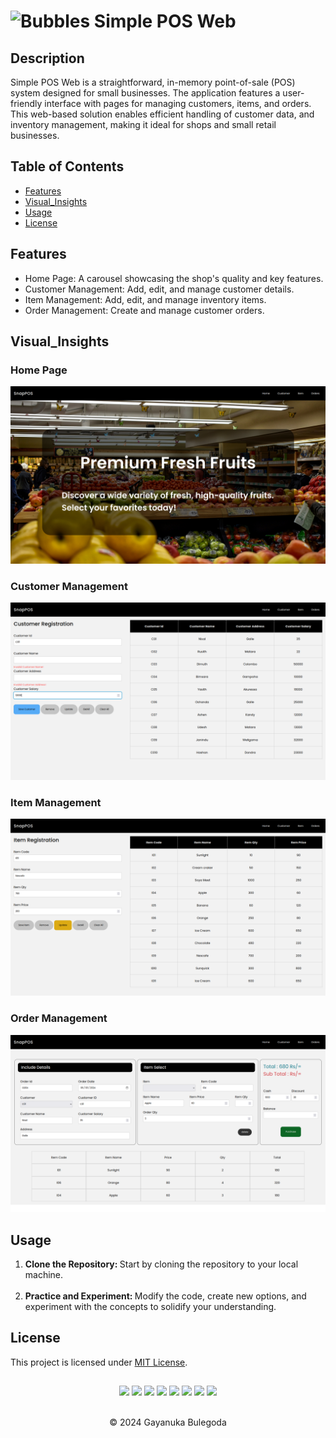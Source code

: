 # <img src="https://raw.githubusercontent.com/Tarikul-Islam-Anik/Animated-Fluent-Emojis/master/Emojis/Symbols/Bubbles.png" alt="Bubbles" width="25" height="25" /> Simple POS Web

## Description

Simple POS Web is a straightforward, in-memory point-of-sale (POS) system designed for small businesses. 
The application features a user-friendly interface with pages for managing customers, items, and orders. 
This web-based solution enables efficient handling of customer data, and inventory management, making it ideal for shops and small retail businesses.

## Table of Contents

- [Features](#Features)
- [Visual_Insights](#Visual_Insights)
- [Usage](#Usage)
- [License](#license)

## Features

- Home Page: A carousel showcasing the shop's quality and key features.
- Customer Management: Add, edit, and manage customer details.
- Item Management: Add, edit, and manage inventory items.
- Order Management: Create and manage customer orders.

## Visual_Insights

### Home Page

<img src="assests/img/Readme-Image-1.png" width="650"/>

### Customer Management

<img src="assests/img/Readme-Image-2.png" width="650"/>

### Item Management

<img src="assests/img/Readme-Image-3.png" width="650"/>

### Order Management

<img src="assests/img/Readme-Image-4.png" width="650"/>

## Usage

<ol>
  <li><strong>Clone the Repository: </strong> Start by cloning the repository to your local machine.</li><br>
  <li><strong>Practice and Experiment: </strong> Modify the code, create new options, and experiment with the concepts to solidify your understanding.</li>
</ol>

## License

This project is licensed under [MIT License](LICENSE).

##
<div align="center">
<a href="https://github.com/gayanukabulegoda" target="_blank"><img src = "https://img.shields.io/badge/GitHub-100000?style=for-the-badge&logo=github&logoColor=white"></a>
<a href="https://git-scm.com/" target="_blank"><img src = "https://img.shields.io/badge/Git-100000?style=for-the-badge&logo=git&logoColor=white"></a>
<a href="https://html.com/html5/" target="_blank"><img src = "https://img.shields.io/badge/HTML5-100000?style=for-the-badge&logo=HTML5&logoColor=white"></a>
<a href="https://css3.com/" target="_blank"><img src = "https://img.shields.io/badge/CSS3-100000?style=for-the-badge&logo=CSS3&logoColor=white"></a>
<a href="https://www.javascript.com/" target="_blank"><img src = "https://img.shields.io/badge/JavaScript-100000?style=for-the-badge&logo=JavaScript&logoColor=white"></a>
<a href="https://jquery.com/" target="_blank"><img src = "https://img.shields.io/badge/jQuery-100000?style=for-the-badge&logo=jQuery&logoColor=white"></a>
<a href="https://code.visualstudio.com/" target="_blank"><img src = "https://img.shields.io/badge/Visual_Studio_Code-100000?style=for-the-badge&logo=visual%20studio%20code&logoColor=white"></a>
<a href="https://linuxmint.com/download_all.php" target="_blank"><img src = "https://img.shields.io/badge/Linux_Mint-100000?style=for-the-badge&logo=linux-mint&logoColor=white"></a>
</div> <br>
<p align="center">
  &copy; 2024 Gayanuka Bulegoda
</p>
